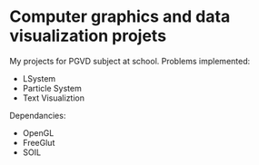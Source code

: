 Computer graphics and data visualization projets
====

My projects for PGVD subject at school.
Problems implemented:
 * LSystem
 * Particle System
 * Text Visualiztion


Dependancies:
 * OpenGL
 * FreeGlut
 * SOIL

